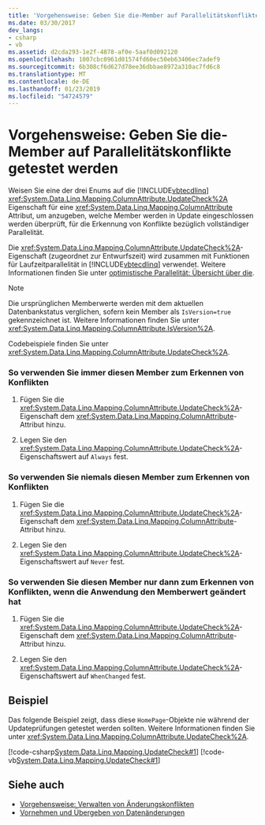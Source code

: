 ```yaml
---
title: 'Vorgehensweise: Geben Sie die-Member auf Parallelitätskonflikte getestet werden'
ms.date: 03/30/2017
dev_langs:
- csharp
- vb
ms.assetid: d2cda293-1e2f-4878-af0e-5aaf0d092120
ms.openlocfilehash: 1007cbc0961d01574fd60ec50eb63406ec7adef9
ms.sourcegitcommit: 6b308cf6d627d78ee36dbbae8972a310ac7fd6c8
ms.translationtype: MT
ms.contentlocale: de-DE
ms.lasthandoff: 01/23/2019
ms.locfileid: "54724579"
---
```

# <a name="how-to-specify-which-members-are-tested-for-concurrency-conflicts"></a>Vorgehensweise: Geben Sie die-Member auf Parallelitätskonflikte getestet werden
Weisen Sie eine der drei Enums auf die [!INCLUDE[vbtecdlinq](../../../../../../includes/vbtecdlinq-md.md)] <xref:System.Data.Linq.Mapping.ColumnAttribute.UpdateCheck%2A> Eigenschaft für eine <xref:System.Data.Linq.Mapping.ColumnAttribute> Attribut, um anzugeben, welche Member werden in Update eingeschlossen werden überprüft, für die Erkennung von Konflikte bezüglich vollständiger Parallelität.  
  
 Die <xref:System.Data.Linq.Mapping.ColumnAttribute.UpdateCheck%2A>-Eigenschaft (zugeordnet zur Entwurfszeit) wird zusammen mit Funktionen für Laufzeitparallelität in [!INCLUDE[vbtecdlinq](../../../../../../includes/vbtecdlinq-md.md)] verwendet. Weitere Informationen finden Sie unter [optimistische Parallelität: Übersicht über die](../../../../../../docs/framework/data/adonet/sql/linq/optimistic-concurrency-overview.md).  
  
> [!NOTE]
>  Die ursprünglichen Memberwerte werden mit dem aktuellen Datenbankstatus verglichen, sofern kein Member als `IsVersion=true` gekennzeichnet ist. Weitere Informationen finden Sie unter <xref:System.Data.Linq.Mapping.ColumnAttribute.IsVersion%2A>.  
  
 Codebeispiele finden Sie unter <xref:System.Data.Linq.Mapping.ColumnAttribute.UpdateCheck%2A>.  
  
### <a name="to-always-use-this-member-for-detecting-conflicts"></a>So verwenden Sie immer diesen Member zum Erkennen von Konflikten  
  
1.  Fügen Sie die <xref:System.Data.Linq.Mapping.ColumnAttribute.UpdateCheck%2A>-Eigenschaft dem <xref:System.Data.Linq.Mapping.ColumnAttribute>-Attribut hinzu.  
  
2.  Legen Sie den <xref:System.Data.Linq.Mapping.ColumnAttribute.UpdateCheck%2A>-Eigenschaftswert auf `Always` fest.  
  
### <a name="to-never-use-this-member-for-detecting-conflicts"></a>So verwenden Sie niemals diesen Member zum Erkennen von Konflikten  
  
1.  Fügen Sie die <xref:System.Data.Linq.Mapping.ColumnAttribute.UpdateCheck%2A>-Eigenschaft dem <xref:System.Data.Linq.Mapping.ColumnAttribute>-Attribut hinzu.  
  
2.  Legen Sie den <xref:System.Data.Linq.Mapping.ColumnAttribute.UpdateCheck%2A>-Eigenschaftswert auf `Never` fest.  
  
### <a name="to-use-this-member-for-detecting-conflicts-only-when-the-application-has-changed-the-value-of-the-member"></a>So verwenden Sie diesen Member nur dann zum Erkennen von Konflikten, wenn die Anwendung den Memberwert geändert hat  
  
1.  Fügen Sie die <xref:System.Data.Linq.Mapping.ColumnAttribute.UpdateCheck%2A>-Eigenschaft dem <xref:System.Data.Linq.Mapping.ColumnAttribute>-Attribut hinzu.  
  
2.  Legen Sie den <xref:System.Data.Linq.Mapping.ColumnAttribute.UpdateCheck%2A>-Eigenschaftswert auf `WhenChanged` fest.  
  
## <a name="example"></a>Beispiel  
 Das folgende Beispiel zeigt, dass diese `HomePage`-Objekte nie während der Updateprüfungen getestet werden sollten. Weitere Informationen finden Sie unter <xref:System.Data.Linq.Mapping.ColumnAttribute.UpdateCheck%2A>.  
  
 [!code-csharp[System.Data.Linq.Mapping.UpdateCheck#1](../../../../../../samples/snippets/csharp/VS_Snippets_Data/system.data.linq.mapping.updatecheck/cs/northwind.cs#1)]
 [!code-vb[System.Data.Linq.Mapping.UpdateCheck#1](../../../../../../samples/snippets/visualbasic/VS_Snippets_Data/system.data.linq.mapping.updatecheck/vb/northwind.vb#1)]  
  
## <a name="see-also"></a>Siehe auch
- [Vorgehensweise: Verwalten von Änderungskonflikten](../../../../../../docs/framework/data/adonet/sql/linq/how-to-manage-change-conflicts.md)
- [Vornehmen und Übergeben von Datenänderungen](../../../../../../docs/framework/data/adonet/sql/linq/making-and-submitting-data-changes.md)

